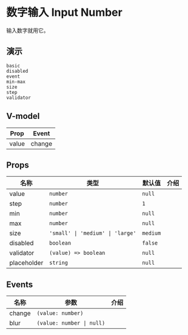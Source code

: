 # 数字输入 Input Number
输入数字就用它。
## 演示
```demo
basic
disabled
event
min-max
size
step
validator
```
## V-model
|Prop|Event|
|-|-|
|value|change|

## Props
|名称|类型|默认值|介绍|
|-|-|-|-|
|value|`number`|`null`||
|step|`number`|`1`||
|min|`number`|`null`||
|max|`number`|`null`||
|size|`'small' \| 'medium' \| 'large'`|`medium`||
|disabled|`boolean`|`false`||
|validator|`(value) => boolean`|`null`||
|placeholder|`string`|`null`||

## Events
|名称|参数|介绍|
|-|-|-|
|change|`(value: number)`||
|blur|`(value: number \| null)`||